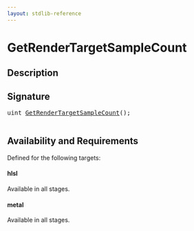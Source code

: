 ```yaml
---
layout: stdlib-reference
---
```


# GetRenderTargetSampleCount

## Description





## Signature 

<pre>
<span class="code_keyword">uint</span> <a href="getrendertargetsamplecount-039fl.md">GetRenderTargetSampleCount</a>();

</pre>

## Availability and Requirements

Defined for the following targets:

#### hlsl
Available in all stages.

#### metal
Available in all stages.




<script>
// Fix .md links to .html when on ReadTheDocs
if (window.location.hostname.includes('readthedocs') || 
    window.location.hostname.includes('rtfd.io')) {
  document.addEventListener('DOMContentLoaded', function() {
    const links = document.querySelectorAll('a');
    links.forEach(link => {
      if (link.getAttribute('href') && link.getAttribute('href').endsWith('.md')) {
        link.href = link.href.replace(/\.md($|#|\?)/, '.html$1');
      }
    });
  });
}
</script>

